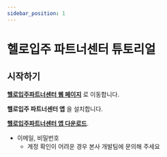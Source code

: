 ```yaml
---
sidebar_position: 1
---
```


# 헬로입주 파트너센터 튜토리얼 

## 시작하기

**[헬로입주파트너센터 웹 페이지](https://partners.helloipju.co.kr)** 로 이동합니다.

**헬로입주 파트너센터 앱** 을 설치합니다.

**[헬로입주파트너센터 앱 다운로드](https://play.google.com/store/apps/details?id=kr.co.helloipju.partners&hl=ko)**.


- 이메일, 비밀번호
  - 계정 확인이 어려운 경우 본사 개발팀에 문의해 주세요